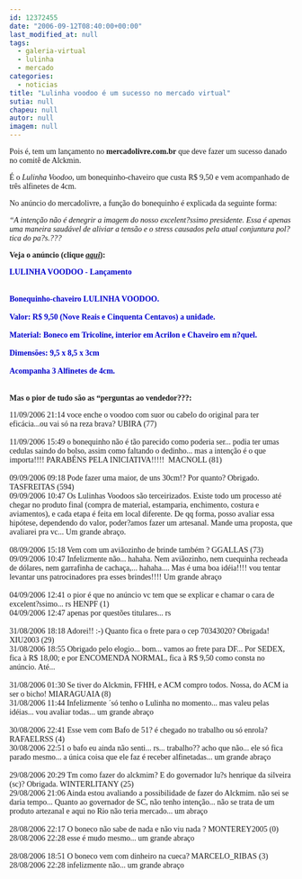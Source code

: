 ```yaml
---
id: 12372455
date: "2006-09-12T08:40:00+00:00"
last_modified_at: null
tags:
  - galeria-virtual
  - lulinha
  - mercado
categories:
  - noticias
title: "Lulinha voodoo é um sucesso no mercado virtual"
sutia: null
chapeu: null
autor: null
imagem: null
---
```

<p><span style="font-family: Verdana;">Pois &eacute;, tem um lan&ccedil;amento no <strong>mercadolivre.com.br</strong> que deve fazer um sucesso danado no comit&ecirc; de Alckmin.</span></p>
<p><span style="font-family: Verdana;">&Eacute; o <em>Lulinha Voodoo</em>, um bonequinho-chaveiro que custa R$ 9,50 e vem acompanhado de tr&ecirc;s alfinetes de 4cm.</span></p>
<p><span style="font-family: Verdana;">No an&uacute;ncio do mercadolivre, a fun&ccedil;&atilde;o do bonequinho &eacute; explicada da seguinte forma:</span></p>
<p><span style="font-family: Verdana;"><em>&ldquo;A inten&ccedil;&atilde;o n&atilde;o &eacute; denegrir a imagem do nosso excelent?ssimo presidente. Essa &eacute; apenas uma maneira saud&aacute;vel de aliviar a tens&atilde;o e o stress causados pela atual conjuntura pol?tica do pa?s.???</em></span></p>
<p><span style="font-family: Verdana;"><strong>Veja o an&uacute;ncio (clique <em><a href="http://fivenews.sjcc.com.br/https:/produto.mercadolivre.com.br/MLB-47408424-lulinha-voodoo-lancamento-lula-vudu-_JM" target="_blank" rel="noopener noreferrer">aqui</a></em>):</strong></span></p>
<p><span style="font-family: Verdana;"><strong><span style="color: mediumblue;">LULINHA VOODOO - Lan&ccedil;amento<br /><br />&nbsp;<br />Bonequinho-chaveiro LULINHA VOODOO.<br />&nbsp;<br />Valor: R$ 9,50 (Nove Reais e Cinquenta Centavos) a unidade.<br />&nbsp;<br />Material: Boneco em Tricoline, interior em Acrilon e Chaveiro em n?quel.<br />&nbsp;<br />Dimens&otilde;es: 9,5 x 8,5 x 3cm<br />&nbsp;<br />Acompanha 3 Alfinetes de 4cm.<br /></span></strong>&nbsp;<br />&nbsp;<br /><strong>Mas o&nbsp;pior de tudo s&atilde;o as &ldquo;perguntas ao vendedor???:</strong></span></p>
<p><span style="font-family: Verdana;">11/09/2006 21:14 voce enche o voodoo com suor ou cabelo do original para ter efic&aacute;cia...ou vai s&oacute; na reza brava? UBIRA (77) <br />&nbsp; <br />11/09/2006 15:49 o bonequinho n&atilde;o &eacute; t&atilde;o parecido como poderia ser... podia ter umas cedulas saindo do bolso, assim como faltando o dedinho... mas a inten&ccedil;&atilde;o &eacute; o que importa!!!! PARAB&Eacute;NS PELA INICIATIVA!!!!!&nbsp; MACNOLL (81) <br />&nbsp; <br />09/09/2006 09:18 Pode fazer uma maior, de uns 30cm!? Por quanto? Obrigado. TASFREITAS (594)<br />09/09/2006 10:47 Os Lulinhas Voodoos s&atilde;o terceirizados. Existe todo um processo at&eacute; chegar no produto final (compra de material, estamparia, enchimento, costura e aviamentos), e cada etapa &eacute; feita em local diferente. De qq forma, posso avaliar essa hip&oacute;tese, dependendo do valor, poder?amos fazer um artesanal. Mande uma proposta, que avaliarei pra vc... Um grande abra&ccedil;o.&nbsp; <br />&nbsp;<br />08/09/2006 15:18 Vem com um avi&atilde;ozinho de brinde tamb&eacute;m ? GGALLAS (73) <br />09/09/2006 10:47 Infelizmente n&atilde;o... hahaha. Nem avi&atilde;ozinho, nem cuequinha recheada de d&oacute;lares, nem garrafinha de cacha&ccedil;a,... hahaha.... Mas &eacute; uma boa id&eacute;ia!!!! vou tentar levantar uns patrocinadores pra esses brindes!!!! Um grande abra&ccedil;o <br />&nbsp;<br />04/09/2006 12:41 o pior &eacute; que no an&uacute;ncio vc tem que se explicar e chamar o cara de excelent?ssimo... rs HENPF (1)&nbsp; <br />04/09/2006 12:47 apenas por quest&otilde;es titulares... rs <br />&nbsp;<br />31/08/2006 18:18 Adorei!! :-) Quanto fica o frete para o cep 70343020? Obrigada! XIU2003 (29) <br />31/08/2006 18:55 Obrigado pelo elogio... bom... vamos ao frete para DF... Por SEDEX, fica &agrave; R$ 18,00; e por ENCOMENDA NORMAL, fica &agrave; R$ 9,50 como consta no an&uacute;ncio. At&eacute;... <br />&nbsp;<br />31/08/2006 01:30 Se tiver do Alckmin, FFHH, e ACM compro todos. Nossa, do ACM ia ser o bicho! MIARAGUAIA (8) <br />31/08/2006 11:44 Infelizmente &acute;s&oacute; tenho o Lulinha no momento... mas valeu pelas id&eacute;ias... vou avaliar todas... um grande abra&ccedil;o <br />&nbsp;<br />30/08/2006 22:41 Esse vem com Bafo de 51? &eacute; chegado no trabalho ou s&oacute; enrola? RAFAELRSS (4) <br />30/08/2006 22:51 o bafo eu ainda n&atilde;o senti... rs... trabalho?? acho que n&atilde;o... ele s&oacute; fica parado mesmo... a &uacute;nica coisa que ele faz &eacute; receber alfinetadas... um grande abra&ccedil;o <br />&nbsp;<br />29/08/2006 20:29 Tm como fazer do alckmim? E do governador lu?s henrique da silveira (sc)? Obrigada. WINTERLITANY (25) <br />29/08/2006 21:06 Ainda estou avaliando a possibilidade de fazer do Alckmim. n&atilde;o sei se daria tempo... Quanto ao governador de SC, n&atilde;o tenho inten&ccedil;&atilde;o... n&atilde;o se trata de um produto artezanal e aqui no Rio n&atilde;o teria mercado... um abra&ccedil;o <br />&nbsp;<br />28/08/2006 22:17 O boneco n&atilde;o sabe de nada e n&atilde;o viu nada ? MONTEREY2005 (0) <br />28/08/2006 22:28 esse &eacute; mudo mesmo... um grande abra&ccedil;o <br />&nbsp;<br />28/08/2006 18:51 O boneco vem com dinheiro na cueca? MARCELO_RIBAS (3) <br />28/08/2006 22:28 infelizmente n&atilde;o... um grande abra&ccedil;o</span></p>
